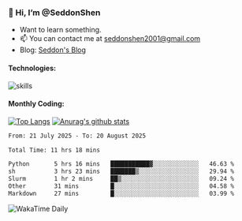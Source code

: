 ### 👋 Hi, I’m @SeddonShen
- Want to learn something.
- 📫 You can contact me at seddonshen2001@gmail.com
- Blog: [Seddon's Blog](https://seddonshen.github.io/)
#### Technologies:

![skills](https://skillicons.dev/icons?i=scala,js,html,css,bootstrap,jquery,c,cpp,cloudflare,django,docker,flask,git,github,githubactions,linux,latex,mysql,nodejs,ps,php,pr,py,raspberrypi,redis,unreal,v,vscode,vue,bash)

#### Monthly Coding:
[![Top Langs](https://github-readme-stats.vercel.app/api/top-langs?username=seddonshen&show_icons=true&locale=en&layout=compact&hide=html&langs_count=8)](https://github.com/SeddonShen/)
[![Anurag's github stats](https://github-readme-stats.vercel.app/api?username=SeddonShen&count_private=true&show_icons=true)](https://github.com/anuraghazra/github-readme-stats)
<!--START_SECTION:waka-->

```txt
From: 21 July 2025 - To: 20 August 2025

Total Time: 11 hrs 18 mins

Python       5 hrs 16 mins   ███████████▓░░░░░░░░░░░░░   46.63 %
sh           3 hrs 23 mins   ███████▒░░░░░░░░░░░░░░░░░   29.94 %
Slurm        1 hr 2 mins     ██▒░░░░░░░░░░░░░░░░░░░░░░   09.24 %
Other        31 mins         █░░░░░░░░░░░░░░░░░░░░░░░░   04.58 %
Markdown     27 mins         █░░░░░░░░░░░░░░░░░░░░░░░░   03.99 %
```

<!--END_SECTION:waka-->

![WakaTime Daily](https://wakatime.com/share/@seddon2001/61a7e342-5f12-4fea-bf92-1fac161e97d6.svg)
<!---
SeddonShen/SeddonShen is a ✨ special ✨ repository because its `README.md` (this file) appears on your GitHub profile.
You can click the Preview link to take a look at your changes.
--->
